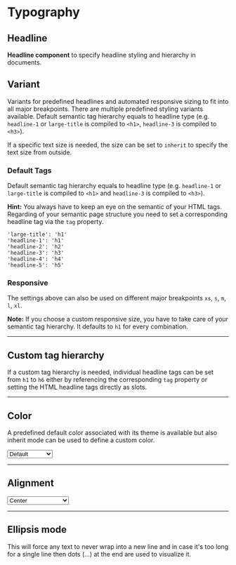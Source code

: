 # Typography

## Headline

**Headline component** to specify headline styling and hierarchy in documents.

## Variant
Variants for predefined headlines and automated responsive sizing to fit into all major breakpoints.
There are multiple predefined styling variants available. Default semantic tag hierarchy equals to headline type (e.g. `headline-1` or `large-title` is compiled to `<h1>`, `headline-3` is compiled to `<h3>`).

If a specific text size is needed, the size can be set to `inherit` to specify the text size from outside.

### Default Tags
Default semantic tag hierarchy equals to headline type (e.g. `headline-1` or `large-title` is compiled to `<h1>` and `headline-3` is compiled to `<h3>`).

**Hint:** You always have to keep an eye on the semantic of your HTML tags. Regarding of your semantic page structure you need to set a corresponding headline tag via the `tag` property.

```
'large-title': 'h1'
'headline-1': 'h1'
'headline-2': 'h2'
'headline-3': 'h3'
'headline-4': 'h4'
'headline-5': 'h5'
```


<Playground :markup="variant" :config="config"></Playground>

### Responsive

The settings above can also be used on different major breakpoints `xs`, `s`, `m`, `l`, `xl`.

**Note:** If you choose a custom responsive size, you have to take care of your semantic tag hierarchy. It defaults to `h1` for every combination.

<Playground :markup="responsive" :config="config"></Playground>

---

## Custom tag hierarchy
If a custom tag hierarchy is needed, individual headline tags can be set from `h1` to `h6` either by referencing the corresponding `tag` property or setting the HTML headline tags directly as slots. 

<Playground :markup="customTagHierarchy" :config="config"></Playground>

---

## Color
A predefined default color associated with its theme is available but also inherit mode can be used to define a custom color.

<Playground :markup="colorMarkup" :config="config">
  <select @change="color = $event.target.value">
    <option disabled>Select a color</option>
    <option value="default" selected>Default</option>
    <option value="inherit">Inherit</option>
  </select>
</Playground>

---

## Alignment

<Playground :markup="alignment" :config="config">
  <select @change="align = $event.target.value">
    <option disabled>Select an alignment</option>
    <option value="left">Left</option>
    <option value="center" selected>Center</option>
    <option value="right">Right</option>
  </select>
</Playground>

---

## Ellipsis mode
This will force any text to never wrap into a new line and in case it's too long for a single line then dots (…) at the end are used to visualize it.

<Playground :markup="ellipsisMode" :config="config"></Playground>

<script lang="ts">
  import Vue from 'vue';
  import Component from 'vue-class-component';
  import {HEADLINE_VARIANTS} from './headlineUtils';
  import {TEXT_SIZES} from  '../text/textUtils';
  
  const sentence = 'The quick brown fox jumps over the lazy dog';
  
  @Component
  export default class Code extends Vue {
    config = { themeable: true };

    color = 'default';
    align = 'center';

    variant = HEADLINE_VARIANTS.map((item) => `<p-headline variant="${item}">${sentence}</p-headline>`).join('\n');

    responsive =
`<p-headline variant="{ base: 'small', l: 'medium' }">${sentence}</p-headline>`;

    customTagHierarchy =
`<p-headline variant="headline-1" tag="h3">${sentence}</p-headline>
<p-headline variant="headline-3" tag="h1">${sentence}</p-headline>
<p-headline variant="headline-1">
  <h3>${sentence}</h3>
</p-headline>
<p-headline variant="headline-3">
  <h1>${sentence}</h1>
</p-headline>`;

    get colorMarkup() {
      const style = this.color === 'inherit' ? ' style="color: deeppink;"' : '';
      return `<p-headline variant="headline-3" color="${this.color}"${style}>${sentence}</p-headline>`
    }
 
    get alignment() {
      return `<p-headline variant="headline-3" align="${this.align}">${sentence}</p-headline>`;
    }
    
    ellipsisMode =
`<p-headline variant="headline-3" ellipsis="true">Lorem ipsum dolor sit amet, consetetur sadipscing elitr, sed diam nonumy eirmod tempor invidunt ut labore et dolore magna aliquyam erat, sed diam voluptua. At vero eos et accusam et justo duo dolores et ea rebum.</p-headline>`;
  }
</script>